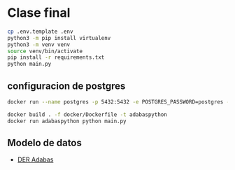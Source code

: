 # Clase final


```bash
cp .env.template .env
python3 -m pip install virtualenv
python3 -m venv venv
source venv/bin/activate
pip install -r requirements.txt
python main.py
```


## configuracion de postgres

``` bash
docker run --name postgres -p 5432:5432 -e POSTGRES_PASSWORD=postgres -d postgres:13.2-alpine

docker build . -f docker/Dockerfile -t adabaspython
docker run adabaspython python main.py
```

## Modelo de datos
- [DER Adabas](https://frlputneduar-my.sharepoint.com/:u:/g/personal/fetcheverri_alu_frlp_utn_edu_ar/Ed1uzxybvolGp_M6ZvJS0PQBmZpqCW6w-4T-GDW7m4lROQ?e=pPvSlv)